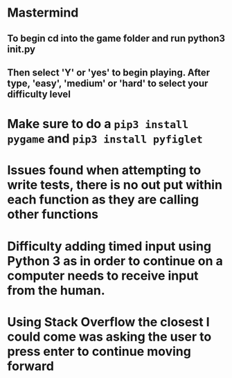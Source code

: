 # Mastermind

## To begin cd into the game folder and run python3 **init**.py

## Then select 'Y' or 'yes' to begin playing. After type, 'easy', 'medium' or 'hard' to select your difficulty level

# Make sure to do a `pip3 install pygame` and `pip3 install pyfiglet`

# Issues found when attempting to write tests, there is no out put within each function as they are calling other functions

# Difficulty adding timed input using Python 3 as in order to continue on a computer needs to receive input from the human.

# Using Stack Overflow the closest I could come was asking the user to press enter to continue moving forward
